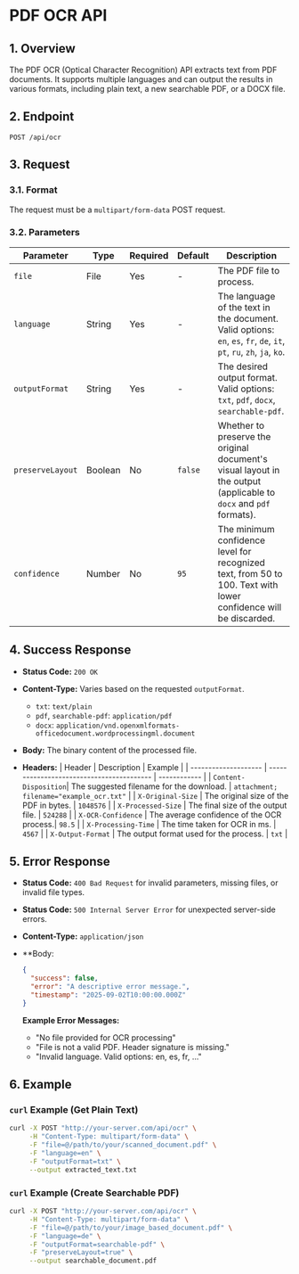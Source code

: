# PDF OCR API

## 1. Overview

The PDF OCR (Optical Character Recognition) API extracts text from PDF documents. It supports multiple languages and can output the results in various formats, including plain text, a new searchable PDF, or a DOCX file.

## 2. Endpoint

`POST /api/ocr`

## 3. Request

### 3.1. Format

The request must be a `multipart/form-data` POST request.

### 3.2. Parameters

| Parameter        | Type    | Required | Default | Description                                                                                                                               |
| ---------------- | ------- | -------- | ------- | ----------------------------------------------------------------------------------------------------------------------------------------- |
| `file`           | File    | Yes      | -       | The PDF file to process.                                                                                                                  |
| `language`       | String  | Yes      | -       | The language of the text in the document. Valid options: `en`, `es`, `fr`, `de`, `it`, `pt`, `ru`, `zh`, `ja`, `ko`.                        |
| `outputFormat`   | String  | Yes      | -       | The desired output format. Valid options: `txt`, `pdf`, `docx`, `searchable-pdf`.                                                         |
| `preserveLayout` | Boolean | No       | `false` | Whether to preserve the original document's visual layout in the output (applicable to `docx` and `pdf` formats).                         |
| `confidence`     | Number  | No       | `95`    | The minimum confidence level for recognized text, from 50 to 100. Text with lower confidence will be discarded.                            |

## 4. Success Response

-   **Status Code:** `200 OK`
-   **Content-Type:** Varies based on the requested `outputFormat`.
    -   `txt`: `text/plain`
    -   `pdf`, `searchable-pdf`: `application/pdf`
    -   `docx`: `application/vnd.openxmlformats-officedocument.wordprocessingml.document`
-   **Body:** The binary content of the processed file.

-   **Headers:**
    | Header               | Description                               | Example      |
    | -------------------- | ----------------------------------------- | ------------ |
    | `Content-Disposition`| The suggested filename for the download.  | `attachment; filename="example_ocr.txt"` |
    | `X-Original-Size`    | The original size of the PDF in bytes.    | `1048576`    |
    | `X-Processed-Size`   | The final size of the output file.        | `524288`     |
    | `X-OCR-Confidence`   | The average confidence of the OCR process.| `98.5`       |
    | `X-Processing-Time`  | The time taken for OCR in ms.             | `4567`       |
    | `X-Output-Format`    | The output format used for the process.   | `txt`        |

## 5. Error Response

-   **Status Code:** `400 Bad Request` for invalid parameters, missing files, or invalid file types.
-   **Status Code:** `500 Internal Server Error` for unexpected server-side errors.
-   **Content-Type:** `application/json`

-   **Body:
    ```json
    {
      "success": false,
      "error": "A descriptive error message.",
      "timestamp": "2025-09-02T10:00:00.000Z"
    }
    ```
    **Example Error Messages:**
    - "No file provided for OCR processing"
    - "File is not a valid PDF. Header signature is missing."
    - "Invalid language. Valid options: en, es, fr, ..."

## 6. Example

### `curl` Example (Get Plain Text)

```bash
curl -X POST "http://your-server.com/api/ocr" \
     -H "Content-Type: multipart/form-data" \
     -F "file=@/path/to/your/scanned_document.pdf" \
     -F "language=en" \
     -F "outputFormat=txt" \
     --output extracted_text.txt
```

### `curl` Example (Create Searchable PDF)

```bash
curl -X POST "http://your-server.com/api/ocr" \
     -H "Content-Type: multipart/form-data" \
     -F "file=@/path/to/your/image_based_document.pdf" \
     -F "language=de" \
     -F "outputFormat=searchable-pdf" \
     -F "preserveLayout=true" \
     --output searchable_document.pdf
```